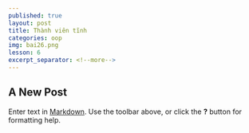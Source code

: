 ```yaml
---
published: true
layout: post
title: Thành viên tĩnh
categories: oop
img: bai26.png
lesson: 6
excerpt_separator: <!--more-->
---
```

## A New Post

Enter text in [Markdown](http://daringfireball.net/projects/markdown/). Use the toolbar above, or click the **?** button for formatting help.
